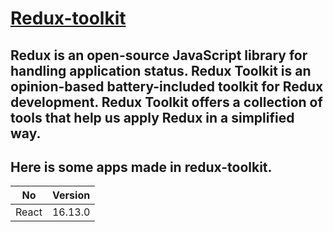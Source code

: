 
# [Redux-toolkit](https://redux-toolkit.js.org/)

## Redux is an open-source JavaScript library for handling application status. Redux Toolkit is an opinion-based battery-included toolkit for Redux development. Redux Toolkit offers a collection of tools that help us apply Redux in a simplified way.


## Here is some apps made in redux-toolkit.

| No  | Version |
| ----- | ------- |
| React | 16.13.0 |
